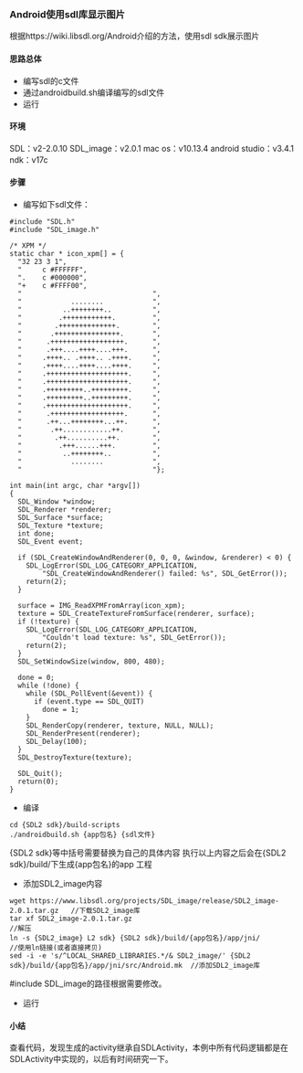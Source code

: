 ### Android使用sdl库显示图片
根据https://wiki.libsdl.org/Android介绍的方法，使用sdl sdk展示图片
#### 思路总体
- 编写sdl的c文件
- 通过androidbuild.sh编译编写的sdl文件
- 运行

#### 环境
SDL：v2-2.0.10
SDL_image：v2.0.1
mac os：v10.13.4
android studio：v3.4.1
ndk：v17c

#### 步骤
- 编写如下sdl文件：
```
#include "SDL.h"
#include "SDL_image.h"

/* XPM */
static char * icon_xpm[] = {
  "32 23 3 1",
  "     c #FFFFFF",
  ".    c #000000",
  "+    c #FFFF00",
  "                                ",
  "            ........            ",
  "          ..++++++++..          ",
  "         .++++++++++++.         ",
  "        .++++++++++++++.        ",
  "       .++++++++++++++++.       ",
  "      .++++++++++++++++++.      ",
  "      .+++....++++....+++.      ",
  "     .++++.. .++++.. .++++.     ",
  "     .++++....++++....++++.     ",
  "     .++++++++++++++++++++.     ",
  "     .++++++++++++++++++++.     ",
  "     .+++++++++..+++++++++.     ",
  "     .+++++++++..+++++++++.     ",
  "     .++++++++++++++++++++.     ",
  "      .++++++++++++++++++.      ",
  "      .++...++++++++...++.      ",
  "       .++............++.       ",
  "        .++..........++.        ",
  "         .+++......+++.         ",
  "          ..++++++++..          ",
  "            ........            ",
  "                                "};

int main(int argc, char *argv[])
{
  SDL_Window *window;
  SDL_Renderer *renderer;
  SDL_Surface *surface;
  SDL_Texture *texture;
  int done;
  SDL_Event event;

  if (SDL_CreateWindowAndRenderer(0, 0, 0, &window, &renderer) < 0) {
    SDL_LogError(SDL_LOG_CATEGORY_APPLICATION,
        "SDL_CreateWindowAndRenderer() failed: %s", SDL_GetError());
    return(2);
  }

  surface = IMG_ReadXPMFromArray(icon_xpm);
  texture = SDL_CreateTextureFromSurface(renderer, surface);
  if (!texture) {
    SDL_LogError(SDL_LOG_CATEGORY_APPLICATION,
        "Couldn't load texture: %s", SDL_GetError());
    return(2);
  }
  SDL_SetWindowSize(window, 800, 480);

  done = 0;
  while (!done) {
    while (SDL_PollEvent(&event)) {
      if (event.type == SDL_QUIT)
        done = 1;
    }
    SDL_RenderCopy(renderer, texture, NULL, NULL);
    SDL_RenderPresent(renderer);
    SDL_Delay(100);
  }
  SDL_DestroyTexture(texture);

  SDL_Quit();
  return(0);
}
```
- 编译
```
cd {SDL2 sdk}/build-scripts
./androidbuild.sh {app包名} {sdl文件}
```
{SDL2 sdk}等中括号需要替换为自己的具体内容
执行以上内容之后会在{SDL2 sdk}/build/下生成{app包名}的app 工程

- 添加SDL2_image内容
```
wget https://www.libsdl.org/projects/SDL_image/release/SDL2_image-2.0.1.tar.gz   //下载SDL2_image库
tar xf SDL2_image-2.0.1.tar.gz                                                   //解压
ln -s {SDL2_image} L2 sdk} {SDL2 sdk}/build/{app包名}/app/jni/                               //使用ln链接(或者直接拷贝)
sed -i -e 's/^LOCAL_SHARED_LIBRARIES.*/& SDL2_image/' {SDL2 sdk}/build/{app包名}/app/jni/src/Android.mk  //添加SDL2_image库
```

#include SDL_image的路径根据需要修改。

- 运行

#### 小结
查看代码，发现生成的activity继承自SDLActivity，本例中所有代码逻辑都是在SDLActivity中实现的，以后有时间研究一下。